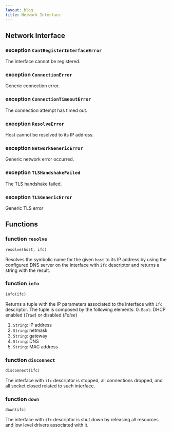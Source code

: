 ```yaml
---
layout: blog
title: Network Interface
---
```

## Network Interface
  
### exception `CantRegisterInterfaceError`
The interface cannot be registered.

### exception `ConnectionError`
Generic connection error.

### exception `ConnectionTimeoutError`
The connection attempt has timed out.

### exception `ResolveError`
Host cannot be resolved to its IP address.

### exception `NetworkGenericError`
Generic network error occurred.

### exception `TLSHandshakeFailed`
The TLS handshake failed.

### exception `TLSGenericError`
Generic TLS error

## Functions

### function `resolve`
```python
resolve(host, ifc)
```
Resolves the symbolic name for the given `host` to its IP address by using the configured DNS server on the interface with `ifc` descriptor and returns a string with the result.

### function `info`
```python
info(ifc)
```
Returns a tuple with the IP parameters associated to the interface with `ifc` descriptor. The tuple is composed by the following elements:
0. `Bool`: DHCP enabled (*True*) or disabled (*False*)
1. `String`: IP address
2. `String`: netmask
3. `String`: gateway
4. `String`: DNS
5. `String`: MAC address

### function `disconnect`
```python
disconnect(ifc)
```
The interface with `ifc` descriptor is stopped, all connections dropped, and all socket closed related to such interface.

### function `down`
```python
down(ifc)
```
The interface with `ifc` descriptor is shut down by releasing all resources and low level drivers associated with it.
